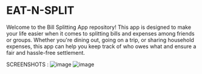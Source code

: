 # EAT-N-SPLIT

Welcome to the Bill Splitting App repository! This app is designed to make your life easier when it comes to splitting bills and expenses among friends or groups. Whether you're dining out, going on a trip, or sharing household expenses, this app can help you keep track of who owes what and ensure a fair and hassle-free settlement.

SCREENSHOTS : 
![image](https://github.com/nmn-yd/EAT-N-SPLIT-APP/assets/97431919/29d3ef43-91b8-4ef1-bb1b-b66c4f09105c)
![image](https://github.com/nmn-yd/EAT-N-SPLIT-APP/assets/97431919/08e0847a-a3df-496f-ab05-b15734d974c7)
